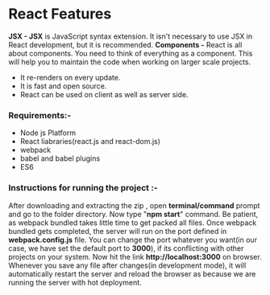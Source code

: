 # React Features

**JSX - JSX** is JavaScript syntax extension. It isn't necessary to use JSX in React development, but it is recommended. **Components -** React is all about components. You need to think of everything as a component. This will help you to maintain the code when working on larger scale projects.

*   It re-renders on every update.
*   It is fast and open source.
*   React can be used on client as well as server side.

### Requirements:-

*   Node js Platform
*   React liabraries(react.js and react-dom.js)
*   webpack
*   babel and babel plugins
*   ES6

### Instructions for running the project :-

After downloading and extracting the zip , open **terminal/command** prompt and go to the folder directory. Now type "**npm start**" command. Be patient, as webpack bundled takes little time to get packed all files. Once webpack bundled gets completed, the server will run on the port defined in **webpack.config.js** file. You can change the port whatever you want(in our case, we have set the default port to **3000**), if its conflicting with other projects on your system. Now hit the link **http://localhost:3000** on browser. Whenever you save any file after changes(in development mode), it will automatically restart the server and reload the browser as because we are running the server with hot deployment.